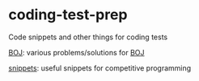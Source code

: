 # coding-test-prep
Code snippets and other things for coding tests

[BOJ](BOJ): various problems/solutions for [BOJ](https://boj.kr)

[snippets](snippets): useful snippets for competitive programming